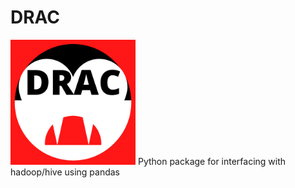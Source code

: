 # DRAC
<img src="https://github.com/peter-shoes/DRAC/blob/main/DRAC.png" alt="alt text" width="200" height="200">
Python package for interfacing with hadoop/hive using pandas

